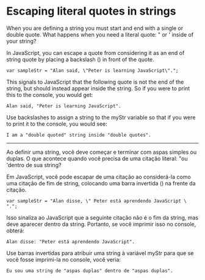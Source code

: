 # Escaping literal quotes in strings

When you are defining a string you must start and end with a single or double quote. What happens when you need a literal quote: " or ' inside of your string?

In JavaScript, you can escape a quote from considering it as an end of string quote by placing a backslash (\) in front of the quote.

`var sampleStr = "Alan said, \"Peter is learning JavaScript\".";`

This signals to JavaScript that the following quote is not the end of the string, but should instead appear inside the string. So if you were to print this to the console, you would get:

`Alan said, "Peter is learning JavaScript".`

Use backslashes to assign a string to the myStr variable so that if you were to print it to the console, you would see:

`I am a "double quoted" string inside "double quotes".`

---

Ao definir uma string, você deve começar e terminar com aspas simples ou duplas. O que acontece quando você precisa de uma citação literal: "ou 'dentro de sua string?

Em JavaScript, você pode escapar de uma citação ao considerá-la como uma citação de fim de string, colocando uma barra invertida (\) na frente da citação.

`var sampleStr = "Alan disse, \" Peter está aprendendo JavaScript \ ".";`

Isso sinaliza ao JavaScript que a seguinte citação não é o fim da string, mas deve aparecer dentro da string. Portanto, se você imprimir isso no console, obterá:

`Alan disse: "Peter está aprendendo JavaScript".`

Use barras invertidas para atribuir uma string à variável myStr para que se você fosse imprimi-la no console, você veria:

`Eu sou uma string de "aspas duplas" dentro de "aspas duplas".`